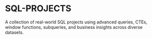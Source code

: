 # SQL-PROJECTS
A collection of real-world SQL projects using advanced queries, CTEs, window functions, subqueries, and business insights across diverse datasets.
